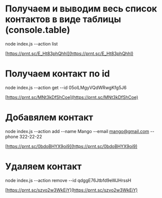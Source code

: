 # Получаем и выводим весь список контактов в виде таблицы (console.table)
node index.js --action list

[https://prnt.sc/E_Ht83phQhhI](https://prnt.sc/E_Ht83phQhhI)

# Получаем контакт по id
node index.js --action get --id 05olLMgyVQdWRwgKfg5J6

[https://prnt.sc/MNt3kDfShCoe](https://prnt.sc/MNt3kDfShCoe)

# Добавялем контакт
node index.js --action add --name Mango --email mango@gmail.com --phone 322-22-22

[https://prnt.sc/0bdoBHYX9oi9](https://prnt.sc/0bdoBHYX9oi9)

# Удаляем контакт
node index.js --action remove --id qdggE76Jtbfd9eWJHrssH

[https://prnt.sc/szvo2w3WkEiY](https://prnt.sc/szvo2w3WkEiY)